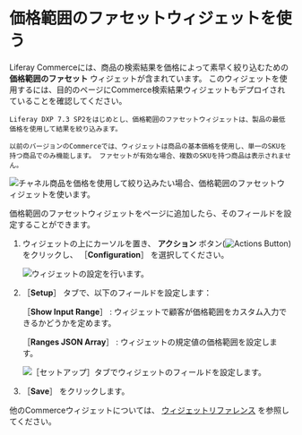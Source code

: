 # 価格範囲のファセットウィジェットを使う

Liferay Commerceには、商品の検索結果を価格によって素早く絞り込むための **価格範囲のファセット** ウィジェットが含まれています。 このウィジェットを使用するには、目的のページにCommerce検索結果ウィジェットもデプロイされていることを確認してください。

```{note}
Liferay DXP 7.3 SP2をはじめとし、価格範囲のファセットウィジェットは、製品の最低価格を使用して結果を絞り込みます。

以前のバージョンのCommerceでは、ウィジェットは商品の基本価格を使用し、単一のSKUを持つ商品でのみ機能します。 ファセットが有効な場合、複数のSKUを持つ商品は表示されません。
```

![チャネル商品を価格を使用して絞り込みたい場合、価格範囲のファセットウィジェットを使います。](using-the-price-range-facet-widget/images/01.png)

価格範囲のファセットウィジェットをページに追加したら、そのフィールドを設定することができます。

1. ウィジェットの上にカーソルを置き、 **アクション** ボタン(![Actions Button](../../images/icon-actions.png))をクリックし、 ［**Configuration**］ を選択してください。

   ![ウィジェットの設定を行います。](./using-the-price-range-facet-widget/images/02.png)

1. ［**Setup**］ タブで、以下のフィールドを設定します：

   ［**Show Input Range**］ : ウィジェットで顧客が価格範囲をカスタム入力できるかどうかを定めます。

   ［**Ranges JSON Array**］ : ウィジェットの規定値の価格範囲を設定します。

   ![［セットアップ］タブでウィジェットのフィールドを設定します。](using-the-price-range-facet-widget/images/03.png)

1. ［**Save**］ をクリックします。

他のCommerceウィジェットについては、 [ウィジェットリファレンス](../liferay-commerce-widgets/widget-reference.md) を参照してください。
